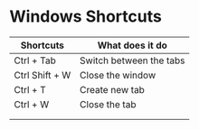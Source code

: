 # Windows Shortcuts

| Shortcuts|What does it do|
|---|---|
|Ctrl + Tab|Switch between the tabs|
|Ctrl Shift + W | Close the window|
|Ctrl + T|Create new tab|
|Ctrl + W|Close the tab|
|||
|||
